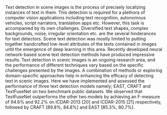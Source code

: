 Text detection in scene images is the process of precisely localizing instances of text in them. This detection is required for a plethora of computer vision applications including text recognition, autonomous vehicles, script narrators, translation apps etc. However, this task is accompanied by its own challenges. Diversified text shapes, complex backgrounds, noise, irregular orientation etc. are the several hinderances for text detectors.
    Scene text detection was mostly limited to putting together handcrafted low-level attributes of the texts contained in images until the emergence of deep learning in this area. Recently developed neural network-based scene text detection methods have produced impressive results. Text detection in scenic images is an ongoing research area, and the performance of different techniques vary based on the specific challenges presented by the images. A combination of methods or exploring domain-specific approaches help in enhancing the efficacy of detecting text in scenic images.
    Here we have implemented and assessed the performance of three text detection models namely; EAST, CRAFT and TextFuseNet on two benchmark public datasets. We observed that TextFuseNet outperforms the other two models by achieving an F-measure of 94.6% and 92.2% on ICDAR-2013 [20] and ICDAR-2015 [21] respectively, followed by CRAFT [89.8%, 84.8%] and EAST [85.3%, 80.7%].
